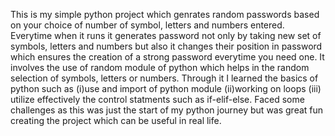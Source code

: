 This is my simple python project which genrates random passwords based on your choice of number of symbol, letters and numbers entered. Everytime when it runs it generates password not only by taking new set of symbols, letters and numbers but also it changes their position in password which ensures the creation of a strong password everytime you need one.
It involves the use of random module of python which helps in the random selection of symbols, letters or numbers.
Through it I learned the basics of python such as (i)use and import of python module (ii)working on loops (iii) utilize effectively the control statments such as if-elif-else.
Faced some challenges as this was just the start of my python journey but was great fun creating the project which can be useful in real life.
